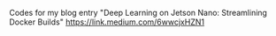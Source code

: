 Codes for my blog entry "Deep Learning on Jetson Nano: Streamlining Docker Builds" https://link.medium.com/6wwcjxHZN1
